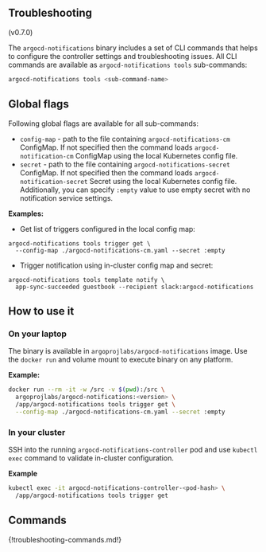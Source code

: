 ## Troubleshooting
(v0.7.0)

The `argocd-notifications` binary includes a set of CLI commands that helps to configure the controller
settings and troubleshooting issues. All CLI commands are available as `argocd-notifications tools` sub-commands: 

```bash
argocd-notifications tools <sub-command-name>
```

## Global flags
Following global flags are available for all sub-commands:
* `config-map` - path to the file containing `argocd-notifications-cm` ConfigMap. If not specified
then the command loads `argocd-notification-cm` ConfigMap using the local Kubernetes config file.
* `secret` - path to the file containing `argocd-notifications-secret` ConfigMap. If not
specified then the command loads `argocd-notification-secret` Secret using the local Kubernetes config file.
Additionally, you can specify `:empty` value to use empty secret with no notification service settings. 

**Examples:**

* Get list of triggers configured in the local config map:

```
argocd-notifications tools trigger get \
  --config-map ./argocd-notifications-cm.yaml --secret :empty
```

* Trigger notification using in-cluster config map and secret:

```
argocd-notifications tools template notify \
  app-sync-succeeded guestbook --recipient slack:argocd-notifications
```

## How to use it

### On your laptop

The binary is available in `argoprojlabs/argocd-notifications` image. Use the `docker run` and volume mount
to execute binary on any platform. 

**Example:**

```bash
docker run --rm -it -w /src -v $(pwd):/src \
  argoprojlabs/argocd-notifications:<version> \
  /app/argocd-notifications tools trigger get \
  --config-map ./argocd-notifications-cm.yaml --secret :empty
```

### In your cluster

SSH into the running `argocd-notifications-controller` pod and use `kubectl exec` command to validate in-cluster
configuration.

**Example**
```bash
kubectl exec -it argocd-notifications-controller-<pod-hash> \
  /app/argocd-notifications tools trigger get
```

## Commands

{!troubleshooting-commands.md!}

